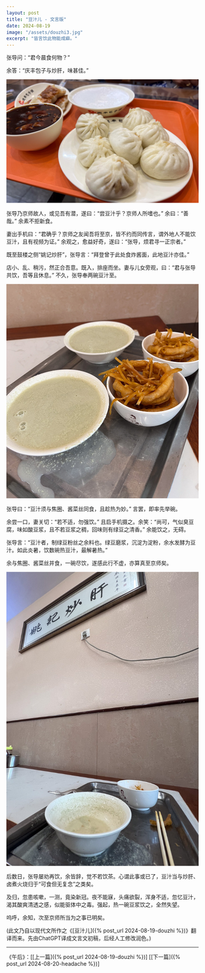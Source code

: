 ```yaml
---
layout: post
title: "豆汁儿 - 文言版"
date: 2024-08-19
image: "/assets/douzhi3.jpg"
excerpt: "皆言饮此物能成癖。"
---
```



张导问：“君今晨食何物？”

余答：“庆丰包子与炒肝，味甚佳。”

<img src="/assets/qfbaozi.jpg" />

张导乃京师故人，或见吾有潜，遂曰：“尝豆汁乎？京师人所嗜也。” 余曰：“善哉。” 余素不拒新食。

妻出手机曰：“君确乎？京师之友闻吾将至京，皆不约而同传言，谓外地人不能饮豆汁，且有视频为证。” 余观之，愈益好奇，遂曰：“张导，烦君寻一正宗者。”

既至鼓楼之侧“姚记炒肝”，张导言：“拜登曾于此处食炸酱面，此地豆汁亦佳。”

店小、乱、稍污，然正合吾意。既入，排座而坐。妻与儿女旁观，曰：“君与张导共饮，吾等且休息。” 不久，张导奉两碗豆汁至。

<img src="/assets/douzhi1.jpg" />

张导曰：“豆汁须与焦圈、酱菜丝同食，且趁热为妙。” 言罢，即率先举碗。

余尝一口，妻关切：“若不适，勿强饮。” 且启手机摄之。余笑：“尚可，气似臭豆腐，味如酸豆浆，且不若豆浆之稠，回味则有绿豆之清香。” 余能饮之，无碍。

张导言：“豆汁者，制绿豆粉丝之余料也。绿豆磨浆，沉淀为淀粉，余水发酵为豆汁。如此炎暑，饮数碗热豆汁，最解暑热。”

余与焦圈、酱菜丝并食，一碗尽饮，遂感此行不虚，亦算真至京师矣。

<img src="/assets/douzhi2.jpg" />

后数日，张导屡劝再饮，余皆辞，觉不若饮茶。心谓此事或已了，豆汁当与炒肝、卤煮火烧归于“可食但无复念”之类矣。

及归，忽患咳嗽，一测，竟染新冠。夜不能寐，头痛欲裂，浑身不适，忽忆豆汁，渴其酸爽清透之感，似能驱体中之毒。强起，热一碗豆浆饮之，全然失望。

呜呼，余知，次至京师所当为之事已明矣。

(此文乃自以现代文所作之《[豆汁儿]({% post_url 2024-08-19-douzhi %})》翻译而来。先由ChatGPT译成文言文初稿，后经人工修改润色。)


----
《午后》：\[[上一篇]({% post_url 2024-08-19-douzhi %})\] \[[下一篇]({% post_url 2024-08-20-headache %})\] 
